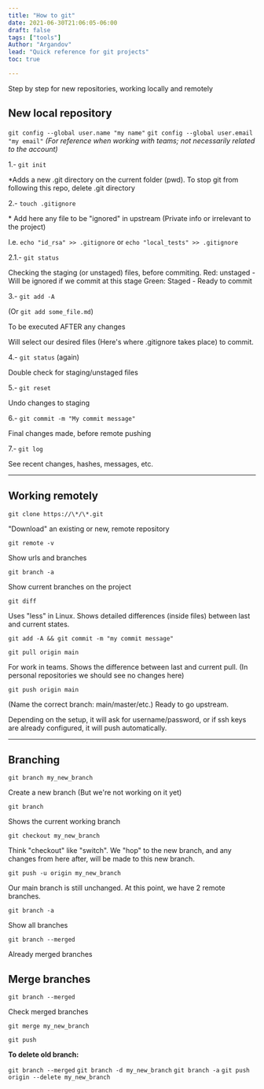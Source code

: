 ```yaml
---
title: "How to git"
date: 2021-06-30T21:06:05-06:00
draft: false
tags: ["tools"]
Author: "Argandov"
lead: "Quick reference for git projects"
toc: true 

---
```


Step by step for new repositories, working locally and remotely

<!--more-->

## New local repository

`git config --global user.name "my name"`
`git config --global user.email "my email"`
*(For reference when working with teams; not necessarily related to the account)*

1.- `git init`

\*Adds a new .git directory on the current folder (pwd). To stop git from following this repo, delete .git directory

2.- `touch .gitignore`

\* Add here any file to be "ignored" in upstream (Private info or irrelevant to the project)

I.e. `echo "id_rsa" >> .gitignore`
or `echo "local_tests" >> .gitignore`

2.1.- `git status`

Checking the staging (or unstaged) files, before commiting.
Red: unstaged - Will be ignored if we commit at this stage
Green: Staged - Ready to commit

3.- `git add -A`

(Or `git add some_file.md`)

To be executed AFTER any changes

Will select our desired files (Here's where .gitignore takes place) to commit.

4.- `git status` (again)

Double check for staging/unstaged files

5.- `git reset`

Undo changes to staging

6.- `git commit -m "My commit message"`

Final changes made, before remote pushing

7.- `git log`

See recent changes, hashes, messages, etc.

---

## Working remotely

`git clone https://\*/\*.git`

"Download" an existing or new, remote repository

`git remote -v`

Show urls and branches

`git branch -a`

Show current branches on the project

`git diff`

Uses "less" in Linux. Shows detailed differences (inside files) between last and current states.

`git add -A && git commit -m "my commit message"`

`git pull origin main`

For work in teams. Shows the difference between last and current pull.
(In personal repositories we should see no changes here)

`git push origin main`

(Name the correct branch: main/master/etc.)
Ready to go upstream.

Depending on the setup, it will ask for username/password, or if ssh keys are already configured, it will push automatically.

---

## Branching

`git branch my_new_branch`

Create a new branch (But we're not working on it yet)

`git branch`

Shows the current working branch

`git checkout my_new_branch`

Think "checkout" like "switch".
We "hop" to the new branch, and any changes from here after, will be made to this new branch.

`git push -u origin my_new_branch`

Our main branch is still unchanged.
At this point, we have 2 remote branches.

`git branch -a`

Show all branches

`git branch --merged`

Already merged branches

## Merge branches

`git branch --merged`

Check merged branches

`git merge my_new_branch`

`git push`

**To delete old branch:**

`git branch --merged`
`git branch -d my_new_branch`
`git branch -a`
`git push origin --delete my_new_branch`

